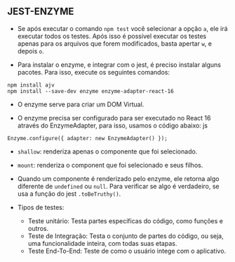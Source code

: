 ## JEST-ENZYME

- Se após executar o comando `npm test` você selecionar a opção `a`, ele irá executar todos os testes. Após isso é possível executar os testes apenas para os arquivos que forem modificados, basta apertar `w`, e depois `o`.

- Para instalar o enzyme, e integrar com o jest, é preciso instalar alguns pacotes. Para isso, execute os seguintes comandos:

```
npm install ajv
npm install --save-dev enzyme enzyme-adapter-react-16
```

- O enzyme serve para criar um DOM Virtual.

- O enzyme precisa ser configurado para ser executado no React 16 através do EnzymeAdapter, para isso, usamos o código abaixo:
  js

```
Enzyme.configure({ adapter: new EnzymeAdapter() });
```

- `shallow`: renderiza apenas o componente que foi selecionado.

- `mount`: renderiza o component que foi selecionado e seus filhos.

- Quando um componente é renderizado pelo enzyme, ele retorna algo diferente de `undefined` ou `null`. Para verificar se algo é verdadeiro, se usa a função do jest `.toBeTruthy()`.

- Tipos de testes:
  - Teste unitário: Testa partes específicas do código, como funções e outros.
  - Teste de Integração: Testa o conjunto de partes do código, ou seja, uma funcionalidade inteira, com todas suas etapas.
  - Teste End-To-End: Teste de como o usuário intege com o aplicativo.
